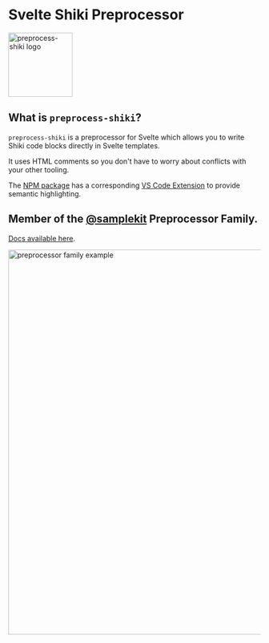 # Svelte Shiki Preprocessor

<img alt="preprocess-shiki logo" src="https://raw.githubusercontent.com/timothycohen/samplekit/main/packages/preprocess-shiki-vscode/static/sk-shiki.png" width="128" />

## What is `preprocess-shiki`?

`preprocess-shiki` is a preprocessor for Svelte which allows you to write Shiki code blocks directly in Svelte templates.

It uses HTML comments so you don't have to worry about conflicts with your other tooling.

The [NPM package](https://www.npmjs.com/package/@samplekit/preprocess-shiki) has a corresponding [VS Code Extension](https://marketplace.visualstudio.com/items?itemName=samplekit.svelte-pp-shiki) to provide semantic highlighting.

## Member of the [@samplekit](https://github.com/timothycohen/samplekit) Preprocessor Family.

[Docs available here](https://preprocessors.samplekit.dev/docs/code-decoration/).

<img alt="preprocessor family example" src="https://raw.githubusercontent.com/timothycohen/samplekit/main/sites/preprocessor-docs/static/overview-photo-1420w.webp" width="768" />
